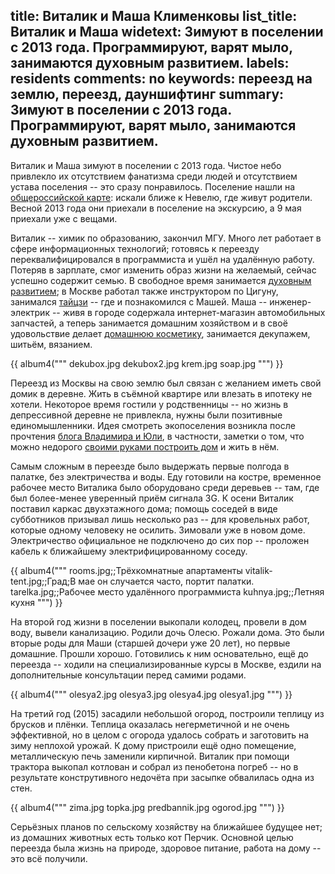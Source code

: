 title: Виталик и Маша Клименковы
list_title: Виталик и Маша
widetext: Зимуют в поселении с 2013 года.  Программируют, варят мыло, занимаются духовным развитием.
labels: residents
comments: no
keywords: переезд на землю, переезд, дауншифтинг
summary: Зимуют в поселении с 2013 года.  Программируют, варят мыло, занимаются духовным развитием.
---
Виталик и Маша зимуют в поселении с 2013 года.  Чистое небо привлекло их отсутствием фанатизма среди людей и отсутствием устава поселения -- это сразу понравилось.  Поселение нашли на [общероссийской карте][1]: искали ближе к Невелю, где живут родители.  Весной 2013 года они приехали в поселение на экскурсию, а 9 мая приехали уже с вещами.

Виталик -- химик по образованию, закончил МГУ.  Много лет работает в сфере информационных технологий; готовясь к переезду переквалифицировался в программиста и ушёл на удалённую работу.  Потеряв в зарплате, смог изменить образ жизни на желаемый, сейчас успешно содержит семью.  В свободное время занимается [духовным развитием][2]; в Москве работал также инструктором по Цигуну, занимался [тайцзи][3] -- где и познакомился с Машей.  Маша -- инженер-электрик -- живя в городе содержала интернет-магазин автомобильных запчастей, а теперь занимается домашним хозяйством и в своё удовольствие делает [домашнюю косметику][4], занимается декупажем, шитьём, вязанием.

{{ album4("""
dekubox.jpg
dekubox2.jpg
krem.jpg
soap.jpg
""") }}

Переезд из Москвы на свою землю был связан с желанием иметь свой домик в деревне.  Жить в съёмной квартире или влезать в ипотеку не хотели.  Некоторое время гостили у родственницы -- но жизнь в депрессивной деревне не привлекла, нужны были позитивные единомышленники.  Идея смотреть экопоселения возникла после прочтения [блога Владимира и Юли](http://land.umonkey.net/), в частности, заметки о том, что можно недорого [своими руками построить дом](http://land.umonkey.net/blog/24/) и жить в нём.

Самым сложным в переезде было выдержать первые полгода в палатке, без электричества и воды.  Еду готовили на костре, временное рабочее место Виталика было оборудовано среди деревьев -- там, где был более-менее уверенный приём сигнала 3G.  К осени Виталик поставил каркас двухэтажного дома; помощь соседей в виде субботников призывал лишь несколько раз -- для кровельных работ, которые одному человеку не осилить.  Зимовали уже в новом доме.  Электричество официальное не подключено до сих пор -- проложен кабель к ближайшему электрифицированному соседу.

{{ album4("""
rooms.jpg;;Трёхкомнатные апартаменты
vitalik-tent.jpg;;Град;В мае он случается часто, портит палатки.
tarelka.jpg;;Рабочее место удалённого программиста
kuhnya.jpg;;Летняя кухня
""") }}

На второй год жизни в поселении выкопали колодец, провели в дом воду, вывели канализацию.  Родили дочь Олесю.  Рожали дома.  Это были вторые роды для Маши (старшей дочери уже 20 лет), но первые домашние.  Прошли хорошо.  Готовились к ним основательно, ещё до переезда -- ходили на специализированные курсы в Москве, ездили на дополнительные консультации перед самими родами.

{{ album4("""
olesya2.jpg
olesya3.jpg
olesya4.jpg
olesya1.jpg
""") }}

На третий год (2015) засадили небольшой огород, построили теплицу из брусков и плёнки.  Теплица оказалась негерметичной и не очень эффективной, но в целом с огорода удалось собрать и заготовить на зиму неплохой урожай.  К дому пристроили ещё одно помещение, металлическую печь заменили кирпичной.  Виталик при помощи трактора выкопал котлован и собрал из пенобетона погреб -- но в результате конструтивного недочёта при засыпке обвалилась одна из стен.

{{ album4("""
zima.jpg
topka.jpg
predbannik.jpg
ogorod.jpg
""") }}

Серьёзных планов по сельскому хозяйству на ближайшее будущее нет; из домашних животных есть только кот Перчик.  Основной целью переезда была жизнь на природе, здоровое питание, работа на дому -- это всё получили.

[1]: http://www.poselenia.ru/
[2]: http://www.olley.ru/
[3]: https://ru.wikipedia.org/wiki/%D0%92%D0%B5%D0%BB%D0%B8%D0%BA%D0%B8%D0%B9_%D0%BF%D1%80%D0%B5%D0%B4%D0%B5%D0%BB
[4]: http://shop.chistoe-nebo.info/
